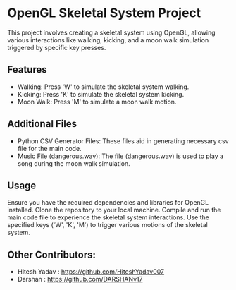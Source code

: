 # OpenGL Skeletal System Project
This project involves creating a skeletal system using OpenGL, allowing various interactions like walking, kicking, and a moon walk simulation triggered by specific key presses.
## Features
* Walking: Press 'W' to simulate the skeletal system walking.
* Kicking: Press 'K' to simulate the skeletal system kicking.
* Moon Walk: Press 'M' to simulate a moon walk motion.
## Additional Files
* Python CSV Generator Files: These files aid in generating necessary csv file for the main code.
* Music File (dangerous.wav): The file (dangerous.wav) is used to play a song during the moon walk simulation.
## Usage
Ensure you have the required dependencies and libraries for OpenGL installed.
Clone the repository to your local machine.
Compile and run the main code file to experience the skeletal system interactions.
Use the specified keys ('W', 'K', 'M') to trigger various motions of the skeletal system.
## Other Contributors:
* Hitesh Yadav :  https://github.com/HiteshYadav007
* Darshan : https://github.com/DARSHANv17
